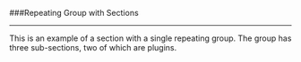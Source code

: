 ###Repeating Group with Sections

---

This is an example of a section with a single repeating group. The group
has three sub-sections, two of which are plugins.

